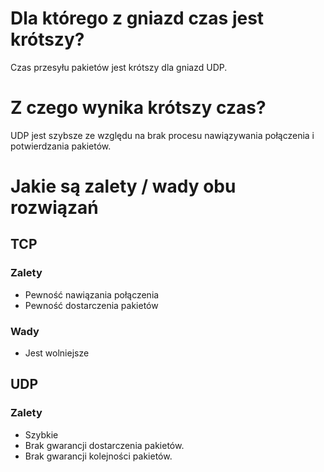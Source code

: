 # Dla którego z gniazd czas jest krótszy?
Czas przesyłu pakietów jest krótszy dla gniazd UDP.
# Z czego wynika krótszy czas?
UDP jest szybsze ze względu na brak procesu nawiązywania połączenia i potwierdzania pakietów.
# Jakie są zalety / wady obu rozwiązań

## TCP
### Zalety
- Pewność nawiązania połączenia 
- Pewność dostarczenia pakietów 
 
### Wady
- Jest wolniejsze

## UDP
### Zalety
- Szybkie 
- Brak gwarancji dostarczenia pakietów. 
- Brak gwarancji kolejności pakietów. 